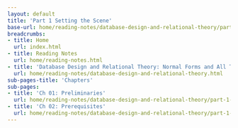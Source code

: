 ```yaml
---
layout: default
title: 'Part 1 Setting the Scene'
base-url: home/reading-notes/database-design-and-relational-theory/part-1-setting-the-scene.html
breadcrumbs:
- title: Home
  url: index.html
- title: Reading Notes
  url: home/reading-notes.html
- title: 'Database Design and Relational Theory: Normal Forms and All That Jazz'
  url: home/reading-notes/database-design-and-relational-theory.html
sub-pages-title: 'Chapters'
sub-pages:
- title: 'Ch 01: Preliminaries'
  url: home/reading-notes/database-design-and-relational-theory/part-1-setting-the-scene/ch-01-preliminaries.html
- title: 'Ch 02: Prerequisites'
  url: home/reading-notes/database-design-and-relational-theory/part-1-setting-the-scene/ch-02-prerequisites.html
---
```

